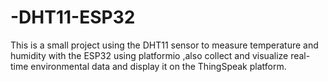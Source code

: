 # -DHT11-ESP32
This is  a small project using the DHT11 sensor to measure temperature and humidity with the ESP32 using platformio ,also collect and visualize real-time environmental data and display it on the ThingSpeak platform.

